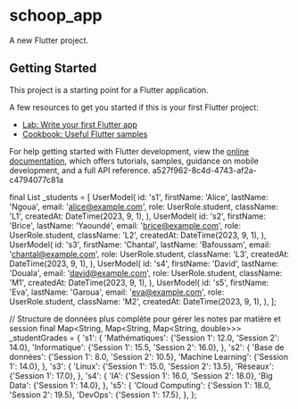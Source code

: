 # schoop_app

A new Flutter project.

## Getting Started

This project is a starting point for a Flutter application.

A few resources to get you started if this is your first Flutter project:

- [Lab: Write your first Flutter app](https://docs.flutter.dev/get-started/codelab)
- [Cookbook: Useful Flutter samples](https://docs.flutter.dev/cookbook)

For help getting started with Flutter development, view the
[online documentation](https://docs.flutter.dev/), which offers tutorials,
samples, guidance on mobile development, and a full API reference.
a527f962-8c4d-4743-af2a-c4794077c81a



  final List<UserModel> _students = [
    UserModel(
      id: 's1',
      firstName: 'Alice',
      lastName: 'Ngoua',
      email: 'alice@example.com',
      role: UserRole.student,
      className: 'L1',
      createdAt: DateTime(2023, 9, 1),
    ),
    UserModel(
      id: 's2',
      firstName: 'Brice',
      lastName: 'Yaoundé',
      email: 'brice@example.com',
      role: UserRole.student,
      className: 'L2',
      createdAt: DateTime(2023, 9, 1),
    ),
    UserModel(
      id: 's3',
      firstName: 'Chantal',
      lastName: 'Bafoussam',
      email: 'chantal@example.com',
      role: UserRole.student,
      className: 'L3',
      createdAt: DateTime(2023, 9, 1),
    ),
    UserModel(
      id: 's4',
      firstName: 'David',
      lastName: 'Douala',
      email: 'david@example.com',
      role: UserRole.student,
      className: 'M1',
      createdAt: DateTime(2023, 9, 1),
    ),
    UserModel(
      id: 's5',
      firstName: 'Eva',
      lastName: 'Garoua',
      email: 'eva@example.com',
      role: UserRole.student,
      className: 'M2',
      createdAt: DateTime(2023, 9, 1),
    ),
  ];

  
 
 

  // Structure de données plus complète pour gérer les notes par matière et session
  final Map<String, Map<String, Map<String, double>>> _studentGrades = {
    's1': {
      'Mathématiques': {'Session 1': 12.0, 'Session 2': 14.0},
      'Informatique': {'Session 1': 15.5, 'Session 2': 16.0},
    },
    's2': {
      'Base de données': {'Session 1': 8.0, 'Session 2': 10.5},
      'Machine Learning': {'Session 1': 14.0},
    },
    's3': {
      'Linux': {'Session 1': 15.0, 'Session 2': 13.5},
      'Réseaux': {'Session 1': 17.0},
    },
    's4': {
      'IA': {'Session 1': 16.0, 'Session 2': 18.0},
      'Big Data': {'Session 1': 14.0},
    },
    's5': {
      'Cloud Computing': {'Session 1': 18.0, 'Session 2': 19.5},
      'DevOps': {'Session 1': 17.5},
    },
  };